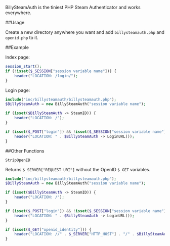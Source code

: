 BillySteamAuth is the tiniest PHP Steam Authenticator and works everywhere.

##Usage

Create a new directory anywhere you want and add `billysteamauth.php` and `openid.php` to it.

##Example

Index page:

```php
session_start();
if (!isset($_SESSION["session variable name"])) {
	header("LOCATION: /login/");
}
```

Login page:

```php
include("inc/billysteamauth/billysteamauth.php");
$BillySteamAuth = new BillySteamAuth("session variable name");

if (isset($BillySteamAuth -> SteamID)) {
	header("LOCATION: /");
}

if (isset($_POST["login"]) && !isset($_SESSION["session variable name"])) {
	header("LOCATION: " . $BillySteamAuth -> LoginURL());
}
```

##Other Functions

`StripOpenID`

Returns `$_SERVER["REQUEST_URI"]` without the OpenID `$_GET` variables.

```php
include("inc/billysteamauth/billysteamauth.php");
$BillySteamAuth = new BillySteamAuth("session variable name");

if (isset($BillySteamAuth -> SteamID)) {
	header("LOCATION: /");
}

if (isset($_POST["login"]) && !isset($_SESSION["session variable name"])) {
	header("LOCATION: " . $BillySteamAuth -> LoginURL());
}

if (isset($_GET["openid_identity"])) {
	header("LOCATION: //" . $_SERVER["HTTP_HOST"] . "/" . $BillySteamAuth -> StripOpenID());
}
```
